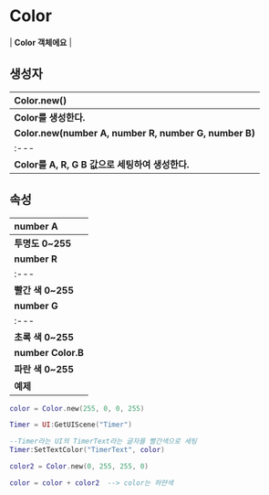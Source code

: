 # **Color**

| **Color 객체에요** |
## **생성자**

| **Color.new()** |
| :--- |
| **Color를 생성한다.** |
| **Color.new(number A, number R, number G, number B)** |
| :--- |
| **Color를 A, R, G B 값으로 세팅하여 생성한다.** |
## **속성**

| **number A** |
| :--- |
| **투명도 0~255** |
| **number R** |
| :--- |
| **빨간 색 0~255** |
| **number G** |
| :--- |
| **초록 색 0~255** |
| **number Color.B** |
| **파란 색 0~255** |
| **예제** |
```lua
color = Color.new(255, 0, 0, 255)

Timer = UI:GetUIScene("Timer")

--Timer라는 UI의 TimerText라는 글자를 빨간색으로 세팅
Timer:SetTextColor("TimerText", color)

color2 = Color.new(0, 255, 255, 0)

color = color + color2	--> color는 하얀색
```
